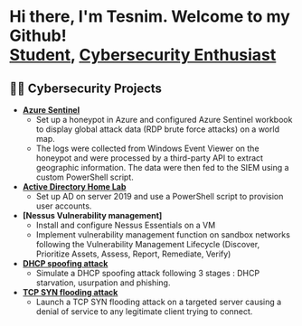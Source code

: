<h1>Hi there, I'm Tesnim. Welcome to my Github!<br/><a href="https://www.linkedin.com/in/tesnim-hamdouni/">Student</a>, <a href="https://github.com/tesnim5hamdouni">Cybersecurity Enthusiast</a>

<h2>👨‍💻 Cybersecurity Projects</h2>

- <b>[Azure Sentinel](https://github.com/tesnim5hamdouni/SIEMxSentinel)</b>
  - Set up a honeypot in Azure and configured Azure Sentinel workbook to display global attack data (RDP brute force attacks) on a world map.
  - The logs were collected from Windows Event Viewer on the honeypot and were processed by a third-party API to extract geographic information. The data were then fed to the SIEM using a custom PowerShell script.
- <b>[Active Directory Home Lab](https://github.com/tesnim5hamdouni/AD-home-lab)</b>
  - Set up AD on server 2019 and use a PowerShell script to provision user accounts.</b></i>
- <b>[Nessus Vulnerability management]</b>
  - Install and configure Nessus Essentials on a VM
  - Implement vulnerability management function on sandbox networks following the Vulnerability Management Lifecycle (Discover, Prioritize Assets, Assess, Report, Remediate, Verify) 
- <b>[DHCP spoofing attack](https://github.com/tesnim5hamdouni/DHCP-spoofing)</b>
  - Simulate a DHCP spoofing attack following 3 stages : DHCP starvation, usurpation and phishing.
- <b>[TCP SYN flooding attack](https://github.com/tesnim5hamdouni/TCP-SYN-flooding)</b>
  - Launch a TCP SYN flooding attack on a targeted server causing a denial of service to any legitimate client trying to connect.


